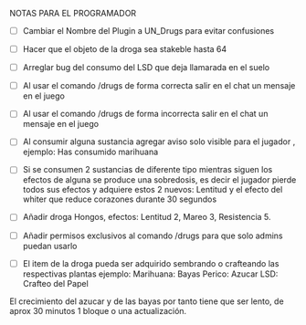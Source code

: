 NOTAS PARA EL PROGRAMADOR

- [ ] Cambiar el Nombre del Plugin a UN_Drugs para evitar confusiones
- [ ] Hacer que el objeto de la droga sea stakeble hasta 64
- [ ] Arreglar bug del consumo del LSD que deja llamarada en el suelo
- [ ] Al usar el comando /drugs de forma correcta salir en el chat un mensaje en el juego 
- [ ] Al usar el comando /drugs de forma incorrecta salir en el chat un mensaje en el juego
- [ ] Al consumir alguna sustancia agregar aviso solo visible para el jugador , ejemplo: Has consumido marihuana
- [ ] Si se consumen 2 sustancias de diferente tipo mientras siguen los efectos de alguna se produce una sobredosis,
es decir el jugador pierde todos sus efectos y adquiere estos 2 nuevos: Lentitud y el efecto del whiter que reduce corazones durante 30 segundos
- [ ] Añadir droga Hongos, efectos: Lentitud 2, Mareo 3, Resistencia 5.
- [ ] Añadir permisos exclusivos al comando /drugs para que solo admins puedan usarlo


- [ ] El item de la droga pueda ser adquirido sembrando o crafteando las respectivas plantas ejemplo:
Marihuana: Bayas
Perico: Azucar
LSD: Crafteo del Papel

El crecimiento del azucar y de las bayas por tanto tiene que ser lento, de aprox 30 minutos 1 bloque o una actualización.
